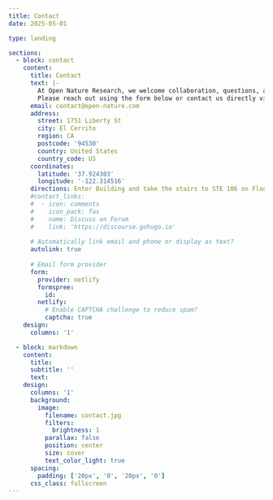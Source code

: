 ```yaml
---
title: Contact
date: 2025-05-01

type: landing

sections:
  - block: contact
    content:
      title: Contact
      text: |-
        At Open Nature Research, we welcome collaboration, questions, and ideas. Whether you're interested in our projects, exploring partnership opportunities, or simply want to learn more about our work in open science, AI, and physics research, we'd love to hear from you.
        Please reach out using the form below or contact us directly via email. Let's explore how we can advance science together.
      email: contact@open-nature.com
      address:
        street: 1751 Liberty St
        city: El Cerrito
        region: CA
        postcode: '94530'
        country: United States
        country_code: US
      coordinates:
        latitude: '37.924303'
        longitude: '-122.314516'
      directions: Enter Building and take the stairs to STE 106 on Floor 1
      #contact_links:
      #  - icon: comments
      #    icon_pack: fas
      #    name: Discuss on Forum
      #    link: 'https://discourse.gohugo.io'
    
      # Automatically link email and phone or display as text?
      autolink: true
    
      # Email form provider
      form:
        provider: netlify
        formspree:
          id:
        netlify:
          # Enable CAPTCHA challenge to reduce spam?
          captcha: true
    design:
      columns: '1'

  - block: markdown
    content:
      title:
      subtitle: ''
      text:
    design:
      columns: '1'
      background:
        image: 
          filename: contact.jpg
          filters:
            brightness: 1
          parallax: false
          position: center
          size: cover
          text_color_light: true
      spacing:
        padding: ['20px', '0', '20px', '0']
      css_class: fullscreen
---
```


